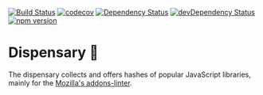 [![Build Status](https://travis-ci.org/mozilla/dispensary.svg?branch=master)](https://travis-ci.org/mozilla/dispensary) [![codecov](https://codecov.io/gh/mozilla/dispensary/branch/master/graph/badge.svg)](https://codecov.io/gh/mozilla/dispensary) [![Dependency Status](https://david-dm.org/mozilla/dispensary.svg)](https://david-dm.org/mozilla/dispensary) [![devDependency Status](https://david-dm.org/mozilla/dispensary/dev-status.svg)](https://david-dm.org/mozilla/dispensary#info=devDependencies) [![npm version](https://badge.fury.io/js/dispensary.svg)](https://badge.fury.io/js/dispensary) 

# Dispensary 🌿

The dispensary collects and offers hashes of popular JavaScript libraries, mainly for the [Mozilla's addons-linter](https://github.com/mozilla/addons-linter).
